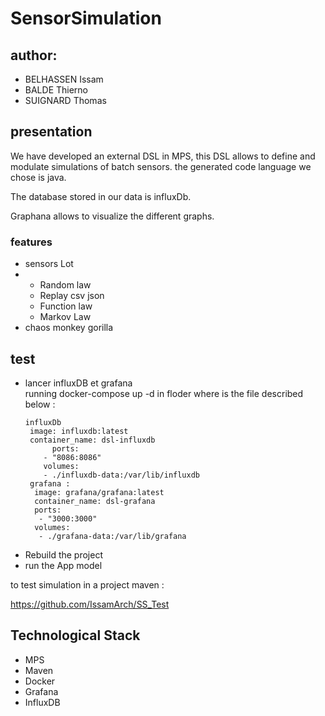 # SensorSimulation

## author:

<ul>
    <li>BELHASSEN Issam</li>
    <li>BALDE Thierno</li>
    <li>SUIGNARD Thomas</li>
</ul>

## presentation

We have developed an external DSL in MPS, this DSL allows to define and modulate simulations of batch sensors.
the generated code language we chose is java. 

The database stored in our data is influxDb.


Graphana allows to visualize the different graphs.

### features

<ul>
    <li>sensors Lot</li>
      <li>
  <ul> 
    <li>Random law</li>  
    <li>Replay csv json</li> 
    <li>Function law</li> 
    <li>Markov Law</li>
  </ul>
    </li>
    <li>chaos monkey gorilla</li>
</ul>
      
## test

<ul>
    <li>lancer influxDB et grafana</li>
      running  docker-compose up -d in floder  where is the file described below :
    
    influxDb
     image: influxdb:latest
     container_name: dsl-influxdb
          ports:
        - "8086:8086"
        volumes:
        - ./influxdb-data:/var/lib/influxdb
     grafana​ :
      image: grafana/grafana:latest
      container_name: dsl-grafana
      ports:
       - "3000:3000"
      volumes:
       - ./grafana-data:/var/lib/grafana


 </ul>  
 <ul>
 <li>Rebuild the project</li>
  <li>run the App model</li>  
</ul>


to test simulation in a project maven :

https://github.com/IssamArch/SS_Test

## Technological Stack

<ul>
    <li>MPS</li>
    <li>Maven</li>
    <li>Docker</li>
    <li>Grafana</li>
    <li>InfluxDB</li>
</ul>



##
